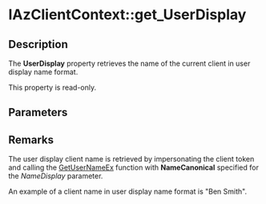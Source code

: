 # IAzClientContext::get_UserDisplay

## Description

The **UserDisplay** property retrieves the name of the current client in user display name format.

This property is read-only.

## Parameters

## Remarks

The user display client name is retrieved by impersonating the client token and calling the [GetUserNameEx](https://learn.microsoft.com/windows/desktop/api/secext/nf-secext-getusernameexa) function with **NameCanonical** specified for the *NameDisplay* parameter.

An example of a client name in user display name format is "Ben Smith".